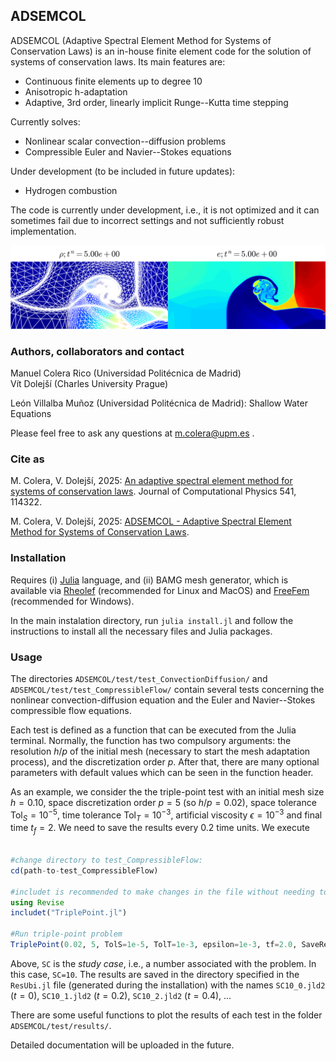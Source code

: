## ADSEMCOL

ADSEMCOL (Adaptive Spectral Element Method for Systems of Conservation Laws) is an in-house finite element code for the solution of systems of conservation laws. Its main features are:
- Continuous finite elements up to degree 10
- Anisotropic h-adaptation
- Adaptive, 3rd order, linearly implicit Runge--Kutta time stepping

Currently solves:
- Nonlinear scalar convection--diffusion problems
- Compressible Euler and Navier--Stokes equations

Under development (to be included in future updates):
- Hydrogen combustion

The code is currently under development, i.e., it is not optimized and it can sometimes fail due to incorrect settings and not sufficiently robust implementation.

![](/test/figures/TriplePoint.png)

### Authors, collaborators and contact

Manuel Colera Rico (Universidad Politécnica de Madrid)\
Vít Dolejší (Charles University Prague)

León Villalba Muñoz (Universidad Politécnica de Madrid): Shallow Water Equations

Please feel free to ask any questions at
m.colera@upm.es
.

### Cite as 

M. Colera, V. Dolejší, 2025: [An adaptive spectral element method for systems of conservation laws](https://doi.org/10.1016/j.jcp.2025.114322). Journal of Computational Physics 541, 114322.

M. Colera, V. Dolejší, 2025: [ADSEMCOL - Adaptive Spectral Element Method for Systems of Conservation Laws](https://github.com/mancolric/ADSEMCOL/).

### Installation

Requires (i) [Julia](https://julialang.org/) language, and (ii) BAMG mesh generator, which is available via [Rheolef](https://membres-ljk.imag.fr/Pierre.Saramito/rheolef/html/binaries_page.html) (recommended for Linux and MacOS) and [FreeFem](https://freefem.org/) (recommended for Windows). 

In the main instalation directory, run `julia install.jl` and follow the instructions to install all the necessary files and Julia packages.

### Usage

The directories `ADSEMCOL/test/test_ConvectionDiffusion/` and `ADSEMCOL/test/test_CompressibleFlow/` contain several tests concerning the nonlinear convection-diffusion equation and the Euler and Navier--Stokes compressible flow equations.

Each test is defined as a function that can be executed from the Julia terminal. Normally, the function has two compulsory arguments: the resolution $h/p$ of the initial mesh (necessary to start the mesh adaptation process), and the discretization order $p$. After that, there are many optional parameters with default values which can be seen in the function header.

As an example, we consider the the triple-point test with an initial mesh size $h=0.10$, space discretization order $p=5$ (so $h/p=0.02$), space tolerance $\mathrm{Tol}_S=10^{-5}$, time tolerance $\mathrm{Tol}_T=10^{-3}$, artificial viscosity $\epsilon=10^{-3}$ and final time $t_f=2$. We need to save the results every 0.2 time units. We execute

```julia

#change directory to test_CompressibleFlow:
cd(path-to-test_CompressibleFlow)

#includet is recommended to make changes in the file without needing to recompile:
using Revise 	
includet("TriplePoint.jl") 

#Run triple-point problem
TriplePoint(0.02, 5, TolS=1e-5, TolT=1e-3, epsilon=1e-3, tf=2.0, SaveRes=true, Deltat_SaveRes=0.2, SC=10);

```

Above, `SC` is the _study case_, i.e., a number associated with the problem. In this case, `SC=10`. The results are saved in the directory specified in the `ResUbi.jl` file (generated during the installation) with the names `SC10_0.jld2` ($t=0$), `SC10_1.jld2` ($t=0.2$), `SC10_2.jld2` ($t=0.4$), ...

There are some useful functions to plot the results of each test in the folder `ADSEMCOL/test/results/`.

Detailed documentation will be uploaded in the future.
